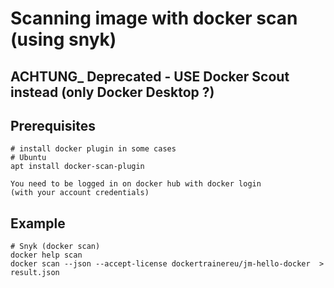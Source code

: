 # Scanning image with docker scan (using snyk) 

## ACHTUNG_ Deprecated - USE Docker Scout instead (only Docker Desktop ?) 

## Prerequisites 

```
# install docker plugin in some cases
# Ubuntu
apt install docker-scan-plugin 
```

```
You need to be logged in on docker hub with docker login 
(with your account credentials)
```


## Example 

```
# Snyk (docker scan) 
docker help scan
docker scan --json --accept-license dockertrainereu/jm-hello-docker  > result.json
```
